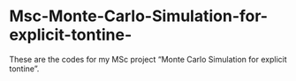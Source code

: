 # Msc-Monte-Carlo-Simulation-for-explicit-tontine-
These are the codes for my MSc project “Monte Carlo Simulation for explicit tontine”. 
